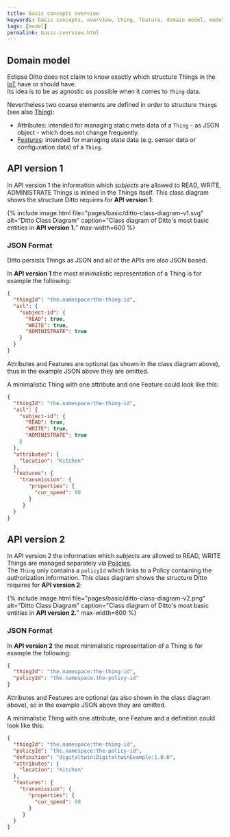```yaml
---
title: Basic concepts overview
keywords: basic concepts, overview, thing, feature, domain model, model
tags: [model]
permalink: basic-overview.html
---
```


## Domain model

Eclipse Ditto does not claim to know exactly which structure Things in the 
<a href="#" data-toggle="tooltip" data-original-title="{{site.data.glossary.iot}}">IoT</a> have or should have.<br/>
Its idea is to be as agnostic as possible when it comes to `Thing` data.

Nevertheless two coarse elements are defined in order to structure `Thing`s (see also [Thing](basic-thing.html)):
* Attributes: intended for managing static meta data of a `Thing` - as JSON object - which does not change frequently.
* [Features](basic-feature.html): intended for managing state data (e.g. sensor data or configuration data) of a `Thing`.

## API version 1

In API version 1 the information which _subjects_ are allowed to READ, WRITE, ADMINISTRATE Things is inlined in the
Things itself. This class diagram shows the structure Ditto requires for **API version 1**:

{% include image.html file="pages/basic/ditto-class-diagram-v1.svg" alt="Ditto Class Diagram" caption="Class diagram 
of Ditto's most basic entities in <b>API version 1.</b>" max-width=600 %}

### JSON Format

Ditto persists Things as JSON and all of the APIs are also JSON based.

In **API version 1** the most minimalistic representation of a Thing is for example the following:

```json
{
  "thingId": "the.namespace:the-thing-id",
  "acl": {
    "subject-id": {
      "READ": true,
      "WRITE": true,
      "ADMINISTRATE": true
    }
  }
}
```

Attributes and Features are optional (as shown in the class diagram above), thus in the example JSON above they are
omitted.

A minimalistic Thing with one attribute and one Feature could look like this:

```json
{
  "thingId": "the.namespace:the-thing-id",
  "acl": {
    "subject-id": {
      "READ": true,
      "WRITE": true,
      "ADMINISTRATE": true
    }
  },
  "attributes": {
    "location": "Kitchen"
  },
  "features": {
    "transmission": {
       "properties": {
         "cur_speed": 90
       }
     }
  }
}
```


## API version 2

In API version 2 the information which _subjects_ are allowed to READ, WRITE Things are managed separately via
[Policies](basic-policy.html).<br />
The `Thing` only contains a `policyId` which links to a Policy containing the authorization information.
This class diagram shows the structure Ditto requires for **API version 2**:

{% include image.html file="pages/basic/ditto-class-diagram-v2.png" alt="Ditto Class Diagram"
 caption="Class diagram of Ditto's most basic entities in <b>API version 2.</b>" max-width=600 %}

### JSON Format

In **API version 2** the most minimalistic representation of a Thing is for example the following:

```json
{
  "thingId": "the.namespace:the-thing-id",
  "policyId": "the.namespace:the-policy-id"
}
```

Attributes and Features are optional (as also shown in the class diagram above), so in the example JSON above they are 
omitted.

A minimalistic Thing with one attribute, one Feature and a definition could look like this:

```json
{
  "thingId": "the.namespace:the-thing-id",
  "policyId": "the.namespace:the-policy-id",
  "definition": "digitaltwin:DigitaltwinExample:1.0.0",
  "attributes": {
    "location": "Kitchen"
  },
  "features": {
    "transmission": {
       "properties": {
         "cur_speed": 90
       }
     }
  }
}
```
